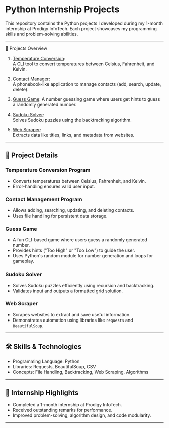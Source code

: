 # Python Internship Projects

This repository contains the Python projects I developed during my 1-month internship at Prodigy InfoTech. Each project showcases my programming skills and problem-solving abilities.

---

🚀 Projects Overview

1. [Temperature Conversion](#temperature-conversion-program):  
   A CLI tool to convert temperatures between Celsius, Fahrenheit, and Kelvin.

2. [Contact Manager](#contact-management-program):  
   A phonebook-like application to manage contacts (add, search, update, delete).

3. [Guess Game](#guess-game):
   A number guessing game where users get hints to guess a randomly generated number.

4. [Sudoku Solver](#sudoku-solver):  
   Solves Sudoku puzzles using the backtracking algorithm.

5. [Web Scraper](#web-scraper):  
   Extracts data like titles, links, and metadata from websites.

---

## 📂 Project Details

### Temperature Conversion Program
- Converts temperatures between Celsius, Fahrenheit, and Kelvin.
- Error-handling ensures valid user input.

### Contact Management Program
- Allows adding, searching, updating, and deleting contacts.
- Uses file handling for persistent data storage.

### Guess Game
- A fun CLI-based game where users guess a randomly generated number.
- Provides hints ("Too High" or "Too Low") to guide the user.
- Uses Python's random module for number generation and loops for gameplay.

### Sudoku Solver
- Solves Sudoku puzzles efficiently using recursion and backtracking.
- Validates input and outputs a formatted grid solution.

### Web Scraper
- Scrapes websites to extract and save useful information.
- Demonstrates automation using libraries like `requests` and `BeautifulSoup`.

---

## 🛠 Skills & Technologies
- Programming Language: Python
- Libraries: Requests, BeautifulSoup, CSV
- Concepts: File Handling, Backtracking, Web Scraping, Algorithms

---

## 🏅 Internship Highlights
- Completed a 1-month internship at Prodigy InfoTech.
- Received outstanding remarks for performance.
- Improved problem-solving, algorithm design, and code modularity.

---
